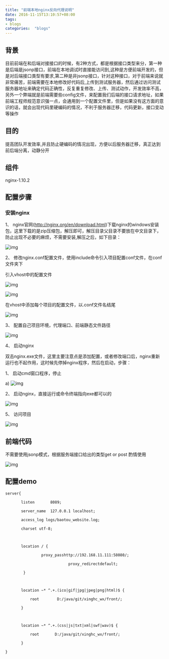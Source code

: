 ```yaml
---
title: "前端本地nginx反向代理说明"
date: 2016-11-15T13:10:57+08:00
tags:
- blogs
categories:  "blogs" 
---
```



## 背景

目前前端在和后端对接接口的时候，有2种方式，都是根据接口类型来分，第一种是后端是jsonp接口，前端在本地调试时直接能访问到,这种是方便前端开发的，但是对后端接口类型有要求,第二种是非jsonp接口，针对这种接口，对于前端来说就非常痛苦，前端需要在本地修改好代码后,上传到测试服务器，然后通过访问测试服务器地址来确定代码正确性，反复重复修改、上传、测试动作，开发效率不高，另外一个弊端就是前端需要些config文件，来配置我们后端的接口请求地址，如果前端工程师规范意识强一点，会通用到一个配置文件里，但是如果没有这方面的意识的话，就会出现代码里硬编码的情况，不利于服务器迁移，代码更新，接口变动等操作

## 目的

提高团队开发效率,并且防止硬编码的情况出现，方便以后服务器迁移，真正达到前后端分离，动静分开

## 组件

nginx-1.10.2

## 配置步骤

### 安装nginx

1、 nginx官网(<http://nginx.org/en/download.html>)下载nginx的windows安装包，这里下载的是zip压缩包，解压即可，解压目录父目录不要放在中文目录下，防止出现不必要的麻烦，不需要安装,解压之后，如下目录：

![img](clip_image002.jpg)

2、 修改nginx.conf配置文件，使用include命令引入项目配置conf文件，在conf文件夹下

 

引入vhost中的配置文件

![img](clip_image003.png)

![img](clip_image005.jpg)

在vhost中添加每个项目的配置文件，以.conf文件名结尾

![img](clip_image007.jpg)

3、 配置自己项目环境，代理端口、前端静态文件路径

![img](clip_image009.jpg)

4、 启动nginx

双击nginx.exe文件，这里主要注意点是添加配置，或者修改端口后，nginx重新运行也不起作用，这时候先停掉nginx程序，然后在启动，步骤：

1、 启动cmd窗口程序，停止

a)     ![img](clip_image010.png)

2、 启动nginx，直接运行或命令终端指向exe都可以的

![img](clip_image011.png)

5、 访问项目

![img](clip_image013.jpg)

 

## 前端代码

不需要使用jsonp模式，根据服务端接口给出的类型get or post 酌情使用

![img](clip_image015.jpg)

 

## 配置demo

```shell
server{

       listen       8089;

       server_name  127.0.0.1 localhost;

       access_log logs/baotou_website.log;

       charset utf-8;

       

       location / {

                proxy_passhttp://192.168.11.111:58080/;

                            proxy_redirectdefault;

        }

 

       location ~* ^.+.(ico|gif|jpg|jpeg|png|html)$ {

           root        D:/java/git/xinghc_wx/front/;

       }

 

       location ~* ^.+.(css|js|txt|xml|swf|wav)$ {

           root       D:/java/git/xinghc_wx/front/;

       }

}
```

